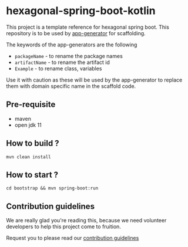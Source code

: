 # hexagonal-spring-boot-kotlin 

This project is a template reference for hexagonal spring boot. This repository is to be used by [app-generator](https://github.com/devs-from-matrix/app-generator) for scaffolding.

The keywords of the app-generators are the following

- `packageName` - to rename the package names
- `artifactName` - to rename the artifact id
- `Example` - to rename class, variables 

Use it with caution as these will be used by the app-generator to replace them with domain specific name in the scaffold code. 

## Pre-requisite 

- maven
- open jdk 11

## How to build ?

`mvn clean install`

## How to start ?

`cd bootstrap && mvn spring-boot:run`

## Contribution guidelines

We are really glad you're reading this, because we need volunteer developers to help this project come to fruition.

Request you to please read our [contribution guidelines](https://devs-from-matrix.github.io/basic-template-repository/#/README?id=contribution-guidelines)
